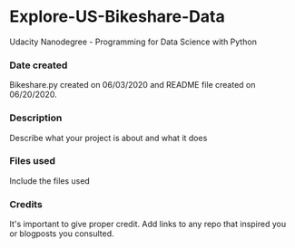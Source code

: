 
# Explore-US-Bikeshare-Data

Udacity Nanodegree - Programming for Data Science with Python

### Date created
Bikeshare.py created on 06/03/2020 and README file created on 06/20/2020.

### Description
Describe what your project is about and what it does

### Files used
Include the files used

### Credits
It's important to give proper credit. Add links to any repo that inspired you or blogposts you consulted.
